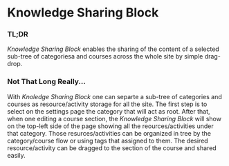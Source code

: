 # Knowledge Sharing Block

### TL;DR
*Knowledge Sharing Block* enables the sharing of the content of a selected sub-tree of categoriesa and courses across the whole site by simple drag-drop.

### Not That Long Really...
With *Knoledge Sharing Block* one can separte a sub-tree of categories and courses as resource/activity storage for all the site. The first step is to select on the settings page the category that will act as root. After that, when one editing a course section, the *Knowledge Sharing Block* will show on the top-left side of the page showing all the reources/activities under that category. Those resurces/activities can be organized in tree by the category/course flow or using tags that assigned to them. The desired resource/activity can be dragged to the section of the course and shared easily. 
